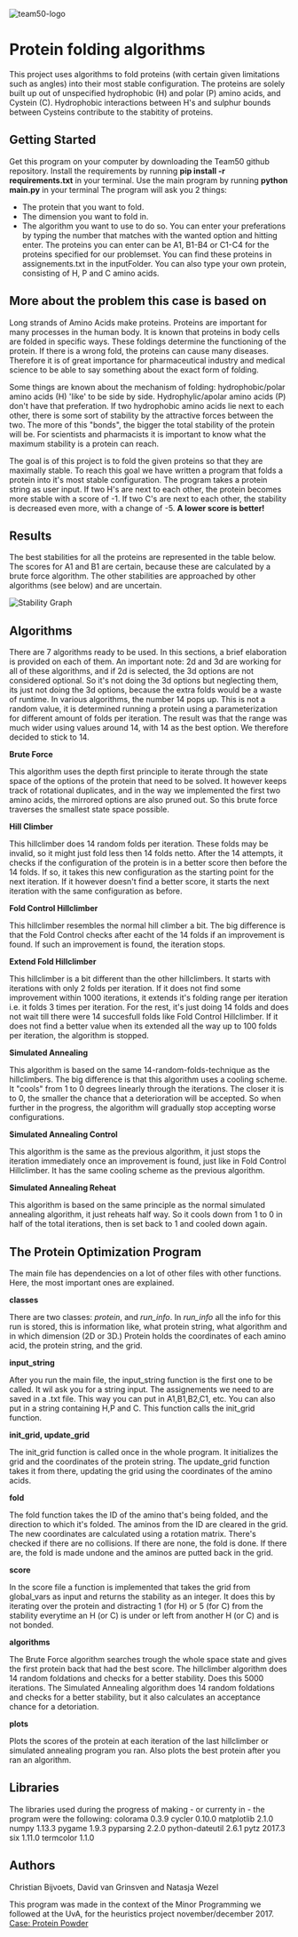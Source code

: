 ![team50-logo](https://github.com/Segouta/Team50/blob/master/doc/logoBanner.png)

# Protein folding algorithms
This project uses algorithms to fold proteins (with certain given limitations such as angles) into their most stable configuration. The proteins are solely built up out of unspecified hydrophobic (H) and polar (P) amino acids, and Cystein (C). Hydrophobic interactions between H's and sulphur bounds between Cysteins contribute to the stabitity of proteins. 

## Getting Started
Get this program on your computer by downloading the Team50 github repository. 
Install the requirements by running **pip install -r requirements.txt** in your terminal.
Use the main program by running **python main.py** in your terminal
The program will ask you 2 things: 
- The protein that you want to fold.
- The dimension you want to fold in.
- The algorithm you want to use to do so.
You can enter your preferations by typing the number that matches with the wanted option and hitting enter.
The proteins you can enter can be A1, B1-B4 or C1-C4 for the proteins specified for our problemset. You can find these proteins in assignements.txt in the inputFolder. You can also type your own protein, consisting of H, P and C amino acids.

## More about the problem this case is based on
Long strands of Amino Acids make proteins. Proteins are important for many processes in the human body. It is known that proteins in body cells are folded in specific ways. These foldings determine the functioning of the protein. If there is a wrong fold, the proteins can cause many diseases. Therefore it is of great importance for pharmaceutical industry and medical science to be able to say something about the exact form of folding.

Some things are known about the mechanism of folding: hydrophobic/polar amino acids (H) 'like' to be side by side. Hydrophylic/apolar amino acids (P) don't have that preferation. If two hydrophobic amino acids lie next to each other, there is some sort of stability by the attractive forces between the two. The more of this "bonds", the bigger the total stability of the protein will be. For scientists and pharmacists it is important to know what the maximum stability is a protein can reach.

The goal is of this project is to fold the given proteins so that they are maximally stable. To reach this goal we have written a program that folds a protein into it's most stable configuration. The program takes a protein string as user input. If two H's are next to each other, the protein becomes more stable with a score of -1. If two C's are next to each other, the stability is decreased even more, with a change of -5. **A lower score is better!**

## Results
The best stabilities for all the proteins are represented in the table below. The scores for A1 and B1 are certain, because these are calculated by a brute force algorithm. The other stabilities are approached by other algorithms (see below) and are uncertain.

![Stability Graph](https://github.com/Segouta/Team50/blob/master/doc/stabilities.png)

## Algorithms ##

There are 7 algorithms ready to be used. In this sections, a brief elaboration is provided on each of them. An important note: 2d and 3d are working for all of these algorithms, and if 2d is selected, the 3d options are not considered optional. So it's not doing the 3d options but neglecting them, its just not doing the 3d options, because the extra folds would be a waste of runtime.
In various algorithms, the number 14 pops up. This is not a random value, it is determined running a protein using a parameterization for different amount of folds per iteration. The result was that the range was much wider using values around 14, with 14 as the best option. We therefore decided to stick to 14.

**Brute Force**

This algorithm uses the depth first principle to iterate through the state space of the options of the protein that need to be solved. It however keeps track of rotational duplicates, and in the way we implemented the first two amino acids, the mirrored options are also pruned out. So this brute force traverses the smallest state space possible. 

**Hill Climber**

This hillclimber does 14 random folds per iteration. These folds may be invalid, so it might just fold less then 14 folds netto. After the 14 attempts, it checks if the configuration of the protein is in a better score then before the 14 folds. If so, it takes this new configuration as the starting point for the next iteration. If it however doesn't find a better score, it starts the next iteration with the same configuration as before.

**Fold Control Hillclimber**

This hillclimber resembles the normal hill climber a bit. The big difference is that the Fold Control checks after eacht of the 14 folds if an improvement is found. If such an improvement is found, the iteration stops.

**Extend Fold Hillclimber**

This hillclimber is a bit different than the other hillclimbers. It starts with iterations with only 2 folds per iteration. If it does not find some improvement within 1000 iterations, it extends it's folding range per iteration i.e. it folds 3 times per iteration. For the rest, it's just doing 14 folds and does not wait till there were 14 succesfull folds like Fold Control Hillclimber. If it does not find a better value when its extended all the way up to 100 folds per iteration, the algorithm is stopped.

**Simulated Annealing**

This algorithm is based on the same 14-random-folds-technique as the hillclimbers. The big difference is that this algorithm uses a cooling scheme. It "cools" from 1 to 0 degrees linearly through the iterations. The closer it is to 0, the smaller the chance that a deterioration will be accepted. So when further in the progress, the algorithm will gradually stop accepting worse configurations.

**Simulated Annealing Control**

This algorithm is the same as the previous algorithm, it just stops the iteration immediately once an improvement is found, just like in Fold Control Hillclimber. It has the same cooling scheme as the previous algorithm.

**Simulated Annealing Reheat**

This algorithm is based on the same principle as the normal simulated annealing algorithm, it just reheats half way. So it cools down from 1 to 0 in half of the total iterations, then is set back to 1 and cooled down again.

## The Protein Optimization Program
The main file has dependencies on a lot of other files with other functions. Here, the most important ones are explained.

**classes**

There are two classes: *protein*, and *run_info*. In *run_info* all the info for this run is stored, this is information like, what protein string, what algorithm and in which dimension (2D or 3D.)
Protein holds the coordinates of each amino acid, the protein string, and the grid.

**input_string**

After you run the main file, the input_string function is the first one to be called. It wil ask you for a string input. The assignements we need to are saved in a .txt file. This way you can put in A1,B1,B2,C1, etc. You can also put in a string containing H,P and C. This function calls the init_grid function.

**init_grid, update_grid**

The init_grid function is called once in the whole program. It initializes the grid and the coordinates of the protein string. The update_grid function takes it from there, updating the grid using the coordinates of the amino acids.

**fold**

The fold function takes the ID of the amino that's being folded, and the direction to which it's folded. The aminos from the ID are cleared in the grid. The new coordinates are calculated using a rotation matrix. There's checked if there are no collisions. If there are none, the fold is done. If there are, the fold is made undone and the aminos are putted back in the grid.

**score**

In the score file a function is implemented that takes the grid from global_vars as input and returns the stability as an integer. It does this by iterating over the protein and distracting 1 (for H) or 5 (for C) from the stability everytime an H (or C) is under or left from another H (or C) and is not bonded.

**algorithms**

The Brute Force algorithm searches trough the whole space state and gives the first protein back that had the best score.
The hillclimber algorithm does 14 random foldations and checks for a better stability. Does this 5000 iterations.
The Simulated Annealing algorithm does 14 random foldations and checks for a better stability, but it also calculates an acceptance chance for a detoriation.

**plots**

Plots the scores of the protein at each iteration of the last hillclimber or simulated annealing program you ran.
Also plots the best protein after you ran an algorithm.

## Libraries
The libraries used during the progress of making - or currenty in - the program were the following:
colorama 0.3.9
cycler 0.10.0
matplotlib 2.1.0
numpy 1.13.3
pygame 1.9.3
pyparsing 2.2.0
python-dateutil 2.6.1
pytz 2017.3
six 1.11.0
termcolor 1.1.0


## Authors
Christian Bijvoets, David van Grinsven and Natasja Wezel

This program was made in the context of the Minor Programming we followed at the UvA, for the heuristics project november/december 2017.
[Case: Protein Powder](http://heuristieken.nl/wiki/index.php?title=Protein_Pow(d)er)
